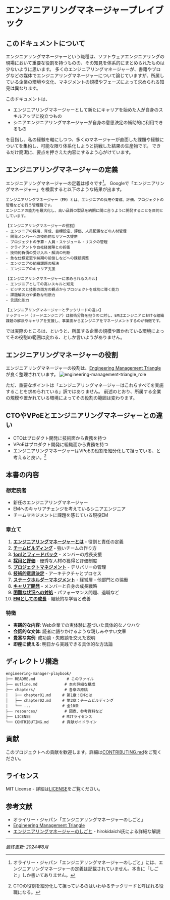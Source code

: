 # エンジニアリングマネージャープレイブック

## このドキュメントについて

エンジニアリングマネージャーという職種は、ソフトウェアエンジニアリングの現場において重要な役割を持つものの、その知見を体系的にまとめられたものは少ないように思います。
多くのエンジニアリングマネージャーが、書籍やブログなどの媒体でエンジニアリングマネージャーについて論じていますが、所属している企業の環境や文化、マネジメントの規模やフェーズによって求められる知見は異なります。

このドキュメントは、

- エンジニアリングマネージャーとして新たにキャリアを始めた人が自身のスキルアップに役立つもの
- シニアエンジニアリングマネージャーが自身の意思決定の補助的に利用できるもの

を目指し、私の経験を軸にしつつ、多くのマネージャーが直面した課題や経験についてを集約し、可能な限り体系化しようと挑戦した結果の生産物です。
できるだけ簡潔に、要点を押さえた内容にするよう心がけています。

## エンジニアリングマネージャーの定義

エンジニアリングマネージャーの定義は様々です[^1]。
Googleで「エンジニアリングマネージャー」を検索すると以下のような結果が出ます。

```
エンジニアリングマネージャー（EM）とは、エンジニアの採用や育成、評価、プロジェクトの管理などを行う管理職です。
エンジニアの能力を最大化し、高い品質の製品を納期に間に合うように開発することを目的としています。﻿

【エンジニアリングマネージャーの役割】﻿
- エンジニアの採用、育成、目標設定、評価、人員配置などの人材管理
- 開発メンバーへの技術的なリソース提供
- プロジェクトの予算・人員・スケジュール・リスクの管理
- クライアントや自社経営陣との折衝
- 技術的負債の受け入れ・解消の判断
- 急な仕様変更や納期の前倒しなどへの課題調整
- エンジニアの組織課題の解決
- エンジニアのキャリア支援

【エンジニアリングマネージャーに求められるスキル】﻿
- エンジニアとしての高いスキルと知見
- ビジネスと技術の両方の観点からプロジェクトを成功に導く能力
- 課題解決力や柔軟な判断力
- 言語化能力

【エンジニアリングマネージャーとテックリードの違い】
テックリード（リードエンジニア）は技術分野を担うのに対し、EMはエンジニアにおける組織課題の解決やキャリアを支援し、事業面からエンジニアをマネージメントするのが特徴です。﻿
```

では実際のところは、というと、所属する企業の規模や置かれている環境によってその役割の範囲は変わる、としか言いようがありません。

## エンジニアリングマネージャーの役割

エンジニアリングマネージャーの役割は、[Engineering Management Triangle](https://github.com/engineering-manager-meetup/engineering-management-triangle) が良く整理されています。
![engineering-management-triangle_role](https://user-images.githubusercontent.com/10830352/61178646-00944680-a62c-11e9-9945-42b8ca4456c6.jpg)

ただ、重要なポイントは「エンジニアリングマネージャーはこれらすべてを実施することを求められている」訳ではありません。
前述のとおり、所属する企業の規模や置かれている環境によってその役割の範囲は変わります。

## CTOやVPoEとエンジニアリングマネージャーとの違い
- CTOはプロダクト開発に技術面から責務を持つ
- VPoEはプロダクト開発に組織面から責務を持つ
- エンジニアリングマネージャーはVPoEの役割を細分化して担っている、と考えると良い。[^2]

## 本書の内容

### 想定読者

- 新任のエンジニアリングマネージャー
- EMへのキャリアチェンジを考えているシニアエンジニア  
- チームマネジメントに課題を感じている現役EM

### 章立て

1. **[エンジニアリングマネージャーとは](chapters/chapter01.md)** - 役割と責任の定義
2. **[チームビルディング](chapters/chapter02.md)** - 強いチームの作り方
3. **[1on1とフィードバック](chapters/chapter03.md)** - メンバーの成長支援
4. **[採用と評価](chapters/chapter04.md)** - 優秀な人材の獲得と評価制度
5. **[プロジェクトマネジメント](chapters/chapter05.md)** - デリバリーの管理
6. **[技術的意思決定](chapters/chapter06.md)** - アーキテクチャとプロセス
7. **[ステークホルダーマネジメント](chapters/chapter07.md)** - 経営層・他部門との協働
8. **[キャリア開発](chapters/chapter08.md)** - メンバーと自身の成長戦略
9. **[困難な状況への対処](chapters/chapter09.md)** - パフォーマンス問題、退職など
10. **[EMとしての成長](chapters/chapter10.md)** - 継続的な学習と改善

### 特徴

- **実践的な内容**: Web企業での実体験に基づいた具体的なノウハウ
- **会話的な文体**: 読者に語りかけるような親しみやすい文章
- **豊富な実例**: 成功談・失敗談を交えた説明
- **即座に使える**: 明日から実践できる具体的な方法論

## ディレクトリ構造

```
engineering-manager-playbook/
├── README.md              # このファイル
├── outline.md            # 本の詳細な構成
├── chapters/             # 各章の原稿
│   ├── chapter01.md     # 第1章：EMとは
│   ├── chapter02.md     # 第2章：チームビルディング
│   └── ...              # 全10章
├── resources/            # 図表、参考資料など
├── LICENSE              # MITライセンス
└── CONTRIBUTING.md      # 貢献ガイドライン
```

## 貢献

このプロジェクトへの貢献を歓迎します。詳細は[CONTRIBUTING.md](CONTRIBUTING.md)をご覧ください。

## ライセンス

MIT License - 詳細は[LICENSE](LICENSE)をご覧ください。

## 参考文献

- オライリー・ジャパン「エンジニアリングマネージャーのしごと」
- [Engineering Management Triangle](https://github.com/engineering-manager-meetup/engineering-management-triangle)
- [エンジニアリングマネージャーのしごと](https://qiita.com/hirokidaichi/items/95678bb1cef32629c317) - hirokidaichi氏による詳細な解説

---

*最終更新: 2024年8月*

[^1]:オライリー・ジャパン「エンジニアリングマネージャーのしごと」には、エンジニアリングマネージャーの定義は記載されていません。本当に「しごと」しか書いてありません。
[^2]:CTOの役割を細分化して担っているのはいわゆるテックリードと呼ばれる役職になる。
